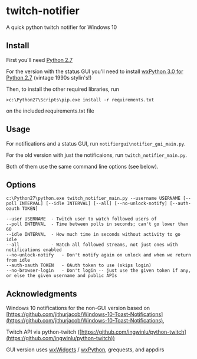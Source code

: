 # twitch-notifier
A quick python twitch notifier for Windows 10

## Install

First you'll need [Python 2.7](https://www.python.org/downloads/release/python-2711/)

For the version with the status GUI you'll need to install [wxPython 3.0 for Python 2.7](https://wxpython.org/download.php#msw)
(vintage 1990s stylin's!)

Then, to install the other required libraries, run

    >c:\Python27\Scripts\pip.exe install -r requirements.txt

on the included requirements.txt file

## Usage

For notifications and a status GUI, run `notifiergui\notifier_gui_main.py`.

For the old version with just the notificaions, run `twitch_notifier_main.py`.

Both of them use the same command line options (see below).

## Options

    c:\Python27\python.exe twitch_notifier_main.py --username USERNAME [--poll INTERVAL] [--idle INTERVAL] [--all] [--no-unlock-notify] [--auth-oauth TOKEN]

    --user USERNAME  - Twitch user to watch followed users of
    --poll INTERVAL  - Time between polls in seconds; can't go lower than 60
    --idle INTERVAL  - How much time in seconds without activity to go idle
    --all            - Watch all followed streams, not just ones with notifications enabled
    --no-unlock-notify   - Don't notify again on unlock and when we return from idle
    --auth-oauth TOKEN   - OAuth token to use (skips login)
    --no-browser-login   - Don't login -- just use the given token if any, or else the given username and public APIs 
    
## Acknowledgments

Windows 10 notifications for the non-GUI version based on [https://github.com/jithurjacob/Windows-10-Toast-Notifications](https://github.com/jithurjacob/Windows-10-Toast-Notifications),

Twitch API via python-twitch ([https://github.com/ingwinlu/python-twitch](https://github.com/ingwinlu/python-twitch))

GUI version uses [wxWidgets](https://www.wxwidgets.org/) / [wxPython](https://wxpython.org/), grequests, and appdirs
